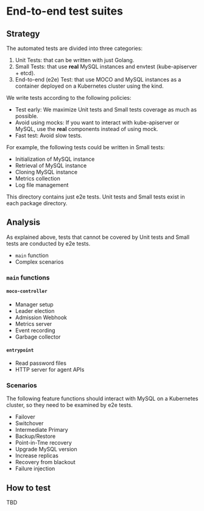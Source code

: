 # End-to-end test suites

## Strategy

The automated tests are divided into three categories:

1. Unit Tests: that can be written with just Golang.
1. Small Tests: that use **real** MySQL instances and envtest (kube-apiserver + etcd).
1. End-to-end (e2e) Test: that use MOCO and MySQL instances as a container deployed on a Kubernetes cluster using the kind.

We write tests according to the following policies:

- Test early: We maximize Unit tests and Small tests coverage as much as possible.
- Avoid using mocks: If you want to interact with kube-apiserver or MySQL, use the **real** components instead of using mock.
- Fast test: Avoid slow tests.

For example, the following tests could be written in Small tests:

- Initialization of MySQL instance
- Retrieval of MySQL instance
- Cloning MySQL instance
- Metrics collection
- Log file management

This directory contains just e2e tests.
Unit tests and Small tests exist in each package directory.

## Analysis

As explained above, tests that cannot be covered by Unit tests and Small tests are conducted by e2e tests.

- `main` function
- Complex scenarios

### `main` functions

#### `moco-controller`

- Manager setup
- Leader election
- Admission Webhook
- Metrics server
- Event recording
- Garbage collector

#### `entrypoint`

- Read password files
- HTTP server for agent APIs

### Scenarios

The following feature functions should interact with MySQL on a Kubernetes cluster, so they need to be examined by e2e tests.

- Failover
- Switchover
- Intermediate Primary
- Backup/Restore
- Point-in-Tme recovery
- Upgrade MySQL version
- Increase replicas
- Recovery from blackout
- Failure injection

## How to test

TBD
